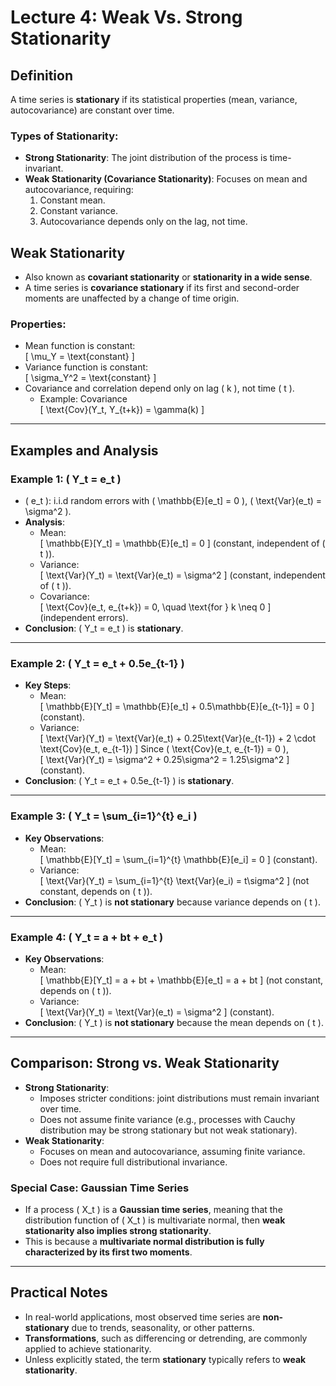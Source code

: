 # Lecture 4: Weak Vs. Strong Stationarity

## Definition
A time series is **stationary** if its statistical properties (mean, variance, autocovariance) are constant over time.

### Types of Stationarity:
- **Strong Stationarity**: The joint distribution of the process is time-invariant.
- **Weak Stationarity (Covariance Stationarity)**: Focuses on mean and autocovariance, requiring:
  1. Constant mean.
  2. Constant variance.
  3. Autocovariance depends only on the lag, not time.

## Weak Stationarity
- Also known as **covariant stationarity** or **stationarity in a wide sense**.
- A time series is **covariance stationary** if its first and second-order moments are unaffected by a change of time origin.

### Properties:
- Mean function is constant:  
  \[
  \mu_Y = \text{constant}
  \]
- Variance function is constant:  
  \[
  \sigma_Y^2 = \text{constant}
  \]
- Covariance and correlation depend only on lag \( k \), not time \( t \).  
  - Example: Covariance  
    \[
    \text{Cov}(Y_t, Y_{t+k}) = \gamma(k)
    \]

---

## Examples and Analysis

### Example 1: \( Y_t = e_t \)
- \( e_t \): i.i.d random errors with \( \mathbb{E}[e_t] = 0 \), \( \text{Var}(e_t) = \sigma^2 \).
- **Analysis**:
  - Mean:  
    \[
    \mathbb{E}[Y_t] = \mathbb{E}[e_t] = 0
    \]
    (constant, independent of \( t \)).
  - Variance:  
    \[
    \text{Var}(Y_t) = \text{Var}(e_t) = \sigma^2
    \]
    (constant, independent of \( t \)).
  - Covariance:  
    \[
    \text{Cov}(e_t, e_{t+k}) = 0, \quad \text{for } k \neq 0
    \]
    (independent errors).
- **Conclusion**: \( Y_t = e_t \) is **stationary**.

---

### Example 2: \( Y_t = e_t + 0.5e_{t-1} \)
- **Key Steps**:
  - Mean:  
    \[
    \mathbb{E}[Y_t] = \mathbb{E}[e_t] + 0.5\mathbb{E}[e_{t-1}] = 0
    \]
    (constant).
  - Variance:  
    \[
    \text{Var}(Y_t) = \text{Var}(e_t) + 0.25\text{Var}(e_{t-1}) + 2 \cdot \text{Cov}(e_t, e_{t-1})
    \]
    Since \( \text{Cov}(e_t, e_{t-1}) = 0 \),  
    \[
    \text{Var}(Y_t) = \sigma^2 + 0.25\sigma^2 = 1.25\sigma^2
    \]
    (constant).
- **Conclusion**: \( Y_t = e_t + 0.5e_{t-1} \) is **stationary**.

---

### Example 3: \( Y_t = \sum_{i=1}^{t} e_i \)
- **Key Observations**:
  - Mean:  
    \[
    \mathbb{E}[Y_t] = \sum_{i=1}^{t} \mathbb{E}[e_i] = 0
    \]
    (constant).
  - Variance:  
    \[
    \text{Var}(Y_t) = \sum_{i=1}^{t} \text{Var}(e_i) = t\sigma^2
    \]
    (not constant, depends on \( t \)).
- **Conclusion**: \( Y_t \) is **not stationary** because variance depends on \( t \).

---

### Example 4: \( Y_t = a + bt + e_t \)
- **Key Observations**:
  - Mean:  
    \[
    \mathbb{E}[Y_t] = a + bt + \mathbb{E}[e_t] = a + bt
    \]
    (not constant, depends on \( t \)).
  - Variance:  
    \[
    \text{Var}(Y_t) = \text{Var}(e_t) = \sigma^2
    \]
    (constant).
- **Conclusion**: \( Y_t \) is **not stationary** because the mean depends on \( t \).

---

## Comparison: Strong vs. Weak Stationarity
- **Strong Stationarity**:
  - Imposes stricter conditions: joint distributions must remain invariant over time.
  - Does not assume finite variance (e.g., processes with Cauchy distribution may be strong stationary but not weak stationary).
- **Weak Stationarity**:
  - Focuses on mean and autocovariance, assuming finite variance.
  - Does not require full distributional invariance.

### Special Case: Gaussian Time Series
- If a process \( X_t \) is a **Gaussian time series**, meaning that the distribution function of \( X_t \) is multivariate normal, then **weak stationarity also implies strong stationarity**.
- This is because a **multivariate normal distribution is fully characterized by its first two moments**.

---

## Practical Notes
- In real-world applications, most observed time series are **non-stationary** due to trends, seasonality, or other patterns.
- **Transformations**, such as differencing or detrending, are commonly applied to achieve stationarity.
- Unless explicitly stated, the term **stationary** typically refers to **weak stationarity**.
